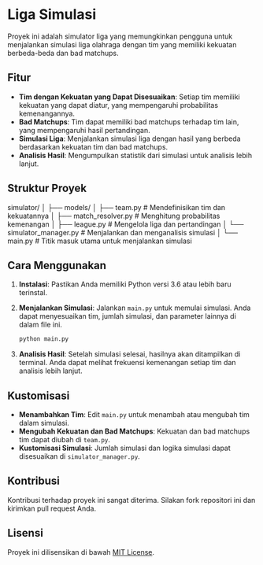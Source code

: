 # Liga Simulasi

Proyek ini adalah simulator liga yang memungkinkan pengguna untuk menjalankan simulasi liga olahraga dengan tim yang memiliki kekuatan berbeda-beda dan bad matchups.

## Fitur

- **Tim dengan Kekuatan yang Dapat Disesuaikan**: Setiap tim memiliki kekuatan yang dapat diatur, yang mempengaruhi probabilitas kemenangannya.
- **Bad Matchups**: Tim dapat memiliki bad matchups terhadap tim lain, yang mempengaruhi hasil pertandingan.
- **Simulasi Liga**: Menjalankan simulasi liga dengan hasil yang berbeda berdasarkan kekuatan tim dan bad matchups.
- **Analisis Hasil**: Mengumpulkan statistik dari simulasi untuk analisis lebih lanjut.

## Struktur Proyek

simulator/
│
├── models/
│ ├── team.py # Mendefinisikan tim dan kekuatannya
│ ├── match_resolver.py # Menghitung probabilitas kemenangan
│ ├── league.py # Mengelola liga dan pertandingan
│ └── simulator_manager.py # Menjalankan dan menganalisis simulasi
│
└── main.py # Titik masuk utama untuk menjalankan simulasi

## Cara Menggunakan

1. **Instalasi**: Pastikan Anda memiliki Python versi 3.6 atau lebih baru terinstal.
2. **Menjalankan Simulasi**: Jalankan `main.py` untuk memulai simulasi. Anda dapat menyesuaikan tim, jumlah simulasi, dan parameter lainnya di dalam file ini.

    ```bash
    python main.py
    ```

3. **Analisis Hasil**: Setelah simulasi selesai, hasilnya akan ditampilkan di terminal. Anda dapat melihat frekuensi kemenangan setiap tim dan analisis lebih lanjut.

## Kustomisasi

- **Menambahkan Tim**: Edit `main.py` untuk menambah atau mengubah tim dalam simulasi.
- **Mengubah Kekuatan dan Bad Matchups**: Kekuatan dan bad matchups tim dapat diubah di `team.py`.
- **Kustomisasi Simulasi**: Jumlah simulasi dan logika simulasi dapat disesuaikan di `simulator_manager.py`.

## Kontribusi

Kontribusi terhadap proyek ini sangat diterima. Silakan fork repositori ini dan kirimkan pull request Anda.

## Lisensi

Proyek ini dilisensikan di bawah [MIT License](LICENSE).
